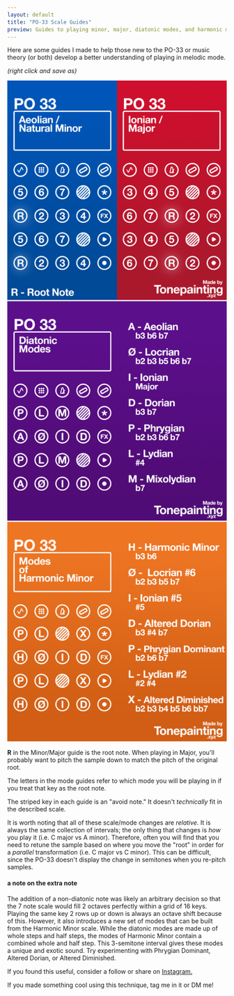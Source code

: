 ```yaml
---
layout: default
title: "PO-33 Scale Guides"
preview: Guides to playing minor, major, diatonic modes, and harmonic minor modes on the PO-33.
---
```


Here are some guides I made to help those new to the PO-33 or music theory (or both) develop a better understanding of playing in melodic mode.

*(right click and save as)*

![](/assets/images/PO33%20Major%20and%20Minor.png)
![](/assets/images/PO33%20Diatonic%20Modes.png)
![](/assets/images/PO33%20Modes%20of%20Harmonic%20Minor.png)

**R** in the Minor/Major guide is the root note. When playing in Major, you'll probably want to pitch the sample down to match the pitch of the original root. 

The letters in the mode guides refer to which mode you will be playing in if you treat that key as the root note.

The striped key in each guide is an "avoid note." It doesn't *technically* fit in the described scale.

It is worth noting that all of these scale/mode changes are *relative.* It is always the same collection of intervals; the only thing that changes is *how* you play it (i.e. C major vs A minor). Therefore, often you will find that you need to retune the sample based on where you move the "root" in order for a *parallel* transformation (i.e. C major vs C minor). This can be difficult, since the PO-33 doesn't display the change in semitones when you re-pitch samples.

#### a note on the extra note
The addition of a non-diatonic note was likely an arbitrary decision so that the 7 note scale would fill 2 octaves perfectly within a grid of 16 keys. Playing the same key 2 rows up or down is always an octave shift because of this. However, it also introduces a new set of modes that can be built from the Harmonic Minor scale. While the diatonic modes are made up of whole steps and half steps, the modes of Harmonic Minor contain a combined whole and half step. This 3-semitone interval gives these modes a unique and exotic sound. Try experimenting with Phrygian Dominant, Altered Dorian, or Altered Diminished.

If you found this useful, consider a follow or share on [Instagram.](https://www.instagram.com/tonepainting/)

If you made something cool using this technique, tag me in it or DM me!
